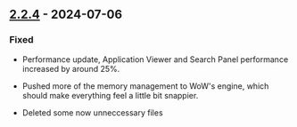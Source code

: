 ## [2.2.4](https://github.com/NintendoLink07/MythicIOGrabber/releases/tag/2.2.4) - 2024-07-06

### Fixed

- Performance update, Application Viewer and Search Panel performance increased by around 25%.

- Pushed more of the memory management to WoW's engine, which should make everything feel a little bit snappier.

- Deleted some now unneccessary files